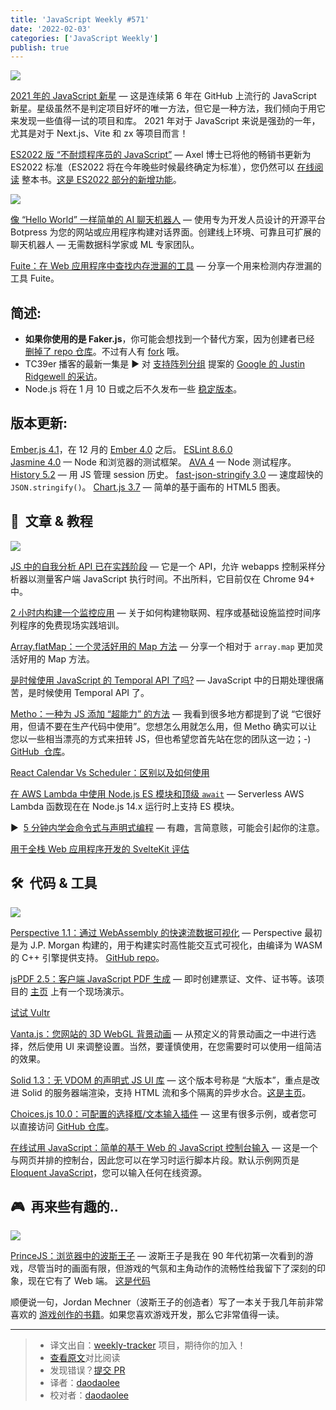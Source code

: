 ```yaml
---
title: 'JavaScript Weekly #571'
date: '2022-02-03'
categories: ['JavaScript Weekly']
publish: true
---
```


![](https://res.cloudinary.com/cpress/image/upload/w_1280,e_sharpen:60/okp6c8oqh1hp0wwnsggz.jpg)

<!--以上是预览信息，图片一张或限制百字左右，前者优先-->
<!-- more -->

[2021 年的 JavaScript 新星](https://javascriptweekly.com/link/118206/web 'risingstars.js.org') — 这是连续第 6 年在 GitHub 上流行的 JavaScript 新星。星级虽然不是判定项目好坏的唯一方法，但它是一种方法，我们倾向于用它来发现一些值得一试的项目和库。 2021 年对于 JavaScript 来说是强劲的一年，尤其是对于 Next.js、Vite 和 zx 等项目而言！

[ES2022 版 “不耐烦程序员的 JavaScript”](https://javascriptweekly.com/link/118207/web 'exploringjs.com') — Axel 博士已将他的畅销书更新为 ES2022 标准（ES2022 将在今年晚些时候最终确定为标准），您仍然可以 [在线阅读](https://javascriptweekly.com/link/118208/web) 整本书。[这是 ES2022 部分的新增功能](https://javascriptweekly.com/link/118209/web)。

![](https://copm.s3.amazonaws.com/5eaf2dfb.png)

[像 “Hello World” 一样简单的 AI 聊天机器人](https://javascriptweekly.com/link/118210/web 'bit.ly') — 使用专为开发人员设计的开源平台 Botpress 为您的网站或应用程序构建对话界面。创建线上环境、可靠且可扩展的聊天机器人 — 无需数据科学家或 ML 专家团队。

[Fuite：在 Web 应用程序中查找内存泄漏的工具](./fuite.md) — 分享一个用来检测内存泄漏的工具 Fuite。

## **简述:**

-   **如果你使用的是 Faker.js**，你可能会想找到一个替代方案，因为创建者已经 [删掉了 repo 仓库](https://javascriptweekly.com/link/118211/web)。不过有人有 [fork](https://javascriptweekly.com/link/118212/web) 哦。
-   TC39er 播客的最新一集是 ▶️ 对 [支持阵列分组](https://javascriptweekly.com/link/118214/web) 提案的 [Google 的 Justin Ridgewell 的采访](https://javascriptweekly.com/link/118213/web)。
-   Node.js 将在 1 月 10 日或之后不久发布一些 [稳定版本](https://javascriptweekly.com/link/118244/web)。

## **版本更新:**

[Ember.js 4.1](https://javascriptweekly.com/link/118221/web)，在 12 月的 [Ember 4.0](https://javascriptweekly.com/link/118250/web) 之后。
[ESLint 8.6.0](https://javascriptweekly.com/link/118215/web)  
[Jasmine 4.0](https://javascriptweekly.com/link/118216/web) — Node 和浏览器的测试框架。
[AVA 4](https://javascriptweekly.com/link/118217/web) — Node 测试程序。
[History 5.2](https://javascriptweekly.com/link/118218/web) — 用 JS 管理 session 历史。
[fast-json-stringify 3.0](https://javascriptweekly.com/link/118219/web) — 速度超快的 `JSON.stringify()`。
[Chart.js 3.7](https://javascriptweekly.com/link/118222/web) — 简单的基于画布的 HTML5 图表。

## 📒  文章 & 教程

![](https://res.cloudinary.com/cpress/image/upload/w_1280,e_sharpen:60/i41wbbggotsyooecfufa.jpg)

[JS 中的自我分析 API 已在实践阶段](https://javascriptweekly.com/link/118245/web 'calendar.perfplanet.com') — 它是一个 API，允许 webapps 控制采样分析器以测量客户端 JavaScript 执行时间。不出所料，它目前仅在 Chrome 94+ 中。

[2 小时内构建一个监控应用](https://javascriptweekly.com/link/118226/web 'www.influxdata.com') — 关于如何构建物联网、程序或基础设施监控时间序列程序的免费现场实践培训。

[Array.flatMap：一个灵活好用的 Map 方法](./flatMap.md) — 分享一个相对于 `array.map` 更加灵活好用的 Map 方法。

[是时候使用 JavaScript 的 Temporal API 了吗?](https://javascriptweekly.com/link/118252/web 'blog.openreplay.com') — JavaScript 中的日期处理很痛苦，是时候使用 Temporal API 了。

[Metho：一种为 JS 添加 “超能力” 的方法](https://javascriptweekly.com/link/118241/web 'dev.to') — 我看到很多地方都提到了说 “它很好用，但请不要在生产代码中使用”。您想怎么用就怎么用，但 Metho 确实可以让您以一些相当漂亮的方式来扭转 JS，但也希望您首先站在您的团队这一边；-) [GitHub  仓库](https://javascriptweekly.com/link/118242/web)。

[React Calendar Vs Scheduler：区别以及如何使用](https://javascriptweekly.com/link/118227/web 'www.telerik.com')

[在 AWS Lambda 中使用 Node.js ES 模块和顶级 `await`](https://javascriptweekly.com/link/118246/web 'aws.amazon.com') — Serverless AWS Lambda 函数现在在 Node.js 14.x 运行时上支持 ES 模块。

▶  [5 分钟内学会命令式与声明式编程](https://javascriptweekly.com/link/118229/web 'www.youtube.com') — 有趣，言简意赅，可能会引起你的注意。

[用于全栈 Web 应用程序开发的 SvelteKit 评估](https://javascriptweekly.com/link/118254/web)

## 🛠  代码 & 工具

![](https://res.cloudinary.com/cpress/image/upload/w_1280,e_sharpen:60/vftn94atpdy5kr3t9ncc.jpg)

[Perspective 1.1：通过 WebAssembly 的快速流数据可视化](https://javascriptweekly.com/link/118230/web 'perspective.finos.org') — Perspective 最初是为 J.P. Morgan 构建的，用于构建实时高性能交互式可视化，由编译为 WASM 的 C++ 引擎提供支持。 [GitHub repo](https://javascriptweekly.com/link/118231/web)。

[jsPDF 2.5：客户端 JavaScript PDF 生成](https://javascriptweekly.com/link/118233/web 'github.com') — 即时创建票证、文件、证书等。该项目的 [主页](https://javascriptweekly.com/link/118234/web) 上有一个现场演示。

[试试 Vultr](https://javascriptweekly.com/link/118235/web 'vultr.com')

[Vanta.js：您网站的 3D WebGL 背景动画](https://javascriptweekly.com/link/118236/web 'www.vantajs.com') — 从预定义的背景动画之一中进行选择，然后使用 UI 来调整设置。当然，要谨慎使用，在您需要时可以使用一组简洁的效果。

[Solid 1.3：无 VDOM 的声明式 JS UI 库](https://javascriptweekly.com/link/118255/web 'github.com') — 这个版本号称是 “大版本”，重点是改进 Solid 的服务器端渲染，支持 HTML 流和多个隔离的异步水合。[这是主页](https://javascriptweekly.com/link/118256/web)。

[Choices.js 10.0：可配置的选择框/文本输入插件](https://javascriptweekly.com/link/118237/web 'choices-js.github.io') — 这里有很多示例，或者您可以直接访问 [GitHub 仓库](https://javascriptweekly.com/link/118238/web)。

[在线试用 JavaScript：简单的基于 Web 的 JavaScript 控制台输入](https://javascriptweekly.com/link/118239/web 'try.javascript.org.pl') — 这是一个与网页并排的控制台，因此您可以在学习时运行脚本片段。默认示例网页是 [Eloquent JavaScript](https://javascriptweekly.com/link/118240/web)，您可以输入任何在线资源。

## 🎮  再来些有趣的..

![](https://res.cloudinary.com/cpress/image/upload/w_1280,e_sharpen:60/hce7towly1rauc277yl5.jpg)

[PrinceJS：浏览器中的波斯王子](https://javascriptweekly.com/link/118247/web 'princejs.com') — 波斯王子是我在 90 年代初第一次看到的游戏，尽管当时的画面有限，但游戏的气氛和主角动作的流畅性给我留下了深刻的印象，现在它有了 Web 端。 [这是代码](https://javascriptweekly.com/link/118249/web)

顺便说一句，Jordan Mechner（波斯王子的创造者）写了一本关于我几年前非常喜欢的 [游戏创作的书籍](https://javascriptweekly.com/link/118248/web)。如果您喜欢游戏开发，那么它非常值得一读。

---

> -   译文出自：[weekly-tracker](https://github.com/FEDarling/weekly-tracker) 项目，期待你的加入！
> -   [查看原文](https://nolanlawson.com/2021/12/17/introducing-fuite-a-tool-for-finding-memory-leaks-in-web-apps/)对比阅读
> -   发现错误？[提交 PR](https://github.com/FEDarling/weekly-tracker/blob/main/weeklys/javascript_weekly/571/README.md)
> -   译者：[daodaolee](https://github.com/daodaolee)
> -   校对者：[daodaolee](https://github.com/daodaolee)
